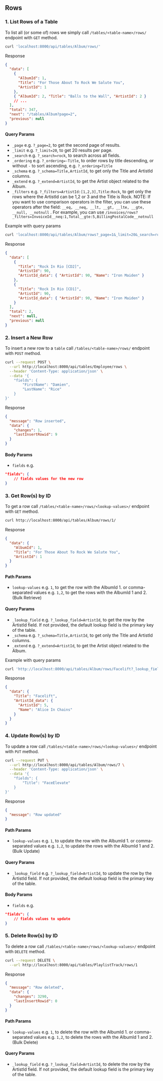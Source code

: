 ## Rows

### 1. List Rows of a Table

To list all (or some of) rows we simply call `/tables/<table-name>/rows/` endpoint with `GET` method.

```bash
curl 'localhost:8000/api/tables/Album/rows/'
```

Response

```json
{
  "data": [
    {
      "AlbumId": 1,
      "Title": "For Those About To Rock We Salute You",
      "ArtistId": 1
    },
    { "AlbumId": 2, "Title": "Balls to the Wall", "ArtistId": 2 }
    // ...
  ],
  "total": 347,
  "next": "/tables/Album?page=2",
  "previous": null
}
```

#### Query Params

- `_page` e.g. `?_page=2`, to get the second page of results.
- `_limit` e.g. `?_limit=20`, to get 20 results per page.
- `_search` e.g. `?_search=rock`, to search across all fields.
- `_ordering` e.g. `?_ordering=-Title`, to order rows by title descending, or without `-` to sort ascending, e.g. `?_ordering=Title`
- `_schema` e.g. `?_schema=Title,ArtistId`, to get only the Title and ArtistId columns.
- `_extend` e.g. `?_extend=ArtistId`, to get the Artist object related to the Album.
- `_filters` e.g. `?_filters=ArtistId:[1,2,3],Title:Rock`, to get only the rows where the ArtistId can be 1,2 or 3 and the Title is Rock.
  NOTE: If you want to use comparison operators in the filter, you can use these operators after the field: `__eq, __neq, __lt, __gt, __lte, __gte, __null, __notnull` . For example, you can use `/invoices/rows?_filters=InvoiceId__neq:1,Total__gte:5,BillingPostalCode__notnull`

Example with query params

```bash
curl 'localhost:8000/api/tables/Album/rows?_page=1&_limit=20&_search=rock&_ordering=-Title&_schema=Title,ArtistId&_extend=ArtistId&_filters=ArtistId:90'
```

Response

```json
{
  "data": [
    {
      "Title": "Rock In Rio [CD2]",
      "ArtistId": 90,
      "ArtistId_data": { "ArtistId": 90, "Name": "Iron Maiden" }
    },
    {
      "Title": "Rock In Rio [CD1]",
      "ArtistId": 90,
      "ArtistId_data": { "ArtistId": 90, "Name": "Iron Maiden" }
    }
  ],
  "total": 2,
  "next": null,
  "previous": null
}
```

### 2. Insert a New Row

To insert a new row to a `table` call `/tables/<table-name>/rows/` endpoint with `POST` method.

```bash
curl --request POST \
  --url http://localhost:8000/api/tables/Employee/rows \
  --header 'Content-Type: application/json' \
  --data '{
	"fields": {
		"FirstName": "Damien",
		"LastName": "Rice"
	}
}'
```

Response

```json
{
  "message": "Row inserted",
  "data": {
    "changes": 1,
    "lastInsertRowid": 9
  }
}
```

#### Body Params

- `fields` e.g.

```json
"fields": {
    // fields values for the new row
}
```

### 3. Get Row(s) by ID

To get a row call `/tables/<table-name>/rows/<lookup-values>/` endpoint with `GET` method.

```bash
curl http://localhost:8000/api/tables/Album/rows/1/
```

Response

```json
{
  "data": {
    "AlbumId": 1,
    "Title": "For Those About To Rock We Salute You",
    "ArtistId": 1
  }
}
```

#### Path Params

- `lookup-values` e.g. `1`, to get the row with the AlbumId 1. or comma-separated values e.g. `1,2`, to get the rows with the AlbumId 1 and 2. (Bulk Retrieve)

#### Query Params

- `_lookup_field` e.g. `?_lookup_field=ArtistId`, to get the row by the ArtistId field. If not provided, the default lookup field is the primary key of the table.
- `_schema` e.g. `?_schema=Title,ArtistId`, to get only the Title and ArtistId columns.
- `_extend` e.g. `?_extend=ArtistId`, to get the Artist object related to the Album.

Example with query params

```bash
curl 'http://localhost:8000/api/tables/Album/rows/Facelift?_lookup_field=Title&_extend=ArtistId&_schema=Title'
```

Response

```json
{
  "data": {
    "Title": "Facelift",
    "ArtistId_data": {
      "ArtistId": 5,
      "Name": "Alice In Chains"
    }
  }
}
```

### 4. Update Row(s) by ID

To update a row call `/tables/<table-name>/rows/<lookup-values>/` endpoint with `PUT` method.

```bash
curl --request PUT \
  --url http://localhost:8000/api/tables/Album/rows/7 \
  --header 'Content-Type: application/json' \
  --data '{
	"fields": {
		"Title": "FaceElevate"
	}
}'
```

Response

```json
{
  "message": "Row updated"
}
```

#### Path Params

- `lookup-values` e.g. `1`, to update the row with the AlbumId 1. or comma-separated values e.g. `1,2`, to update the rows with the AlbumId 1 and 2. (Bulk Update)

#### Query Params

- `_lookup_field` e.g. `?_lookup_field=ArtistId`, to update the row by the ArtistId field. If not provided, the default lookup field is the primary key of the table.

#### Body Params

- `fields` e.g.

```json
"fields": {
    // fields values to update
}
```

### 5. Delete Row(s) by ID

To delete a row call `/tables/<table-name>/rows/<lookup-values>/` endpoint with `DELETE` method.

```bash
curl --request DELETE \
  --url http://localhost:8000/api/tables/PlaylistTrack/rows/1
```

Response

```json
{
  "message": "Row deleted",
  "data": {
    "changes": 3290,
    "lastInsertRowid": 0
  }
}
```

#### Path Params

- `lookup-values` e.g. `1`, to delete the row with the AlbumId 1. or comma-separated values e.g. `1,2`, to delete the rows with the AlbumId 1 and 2. (Bulk Delete)

#### Query Params

- `_lookup_field` e.g. `?_lookup_field=ArtistId`, to delete the row by the ArtistId field. If not provided, the default lookup field is the primary key of the table.
